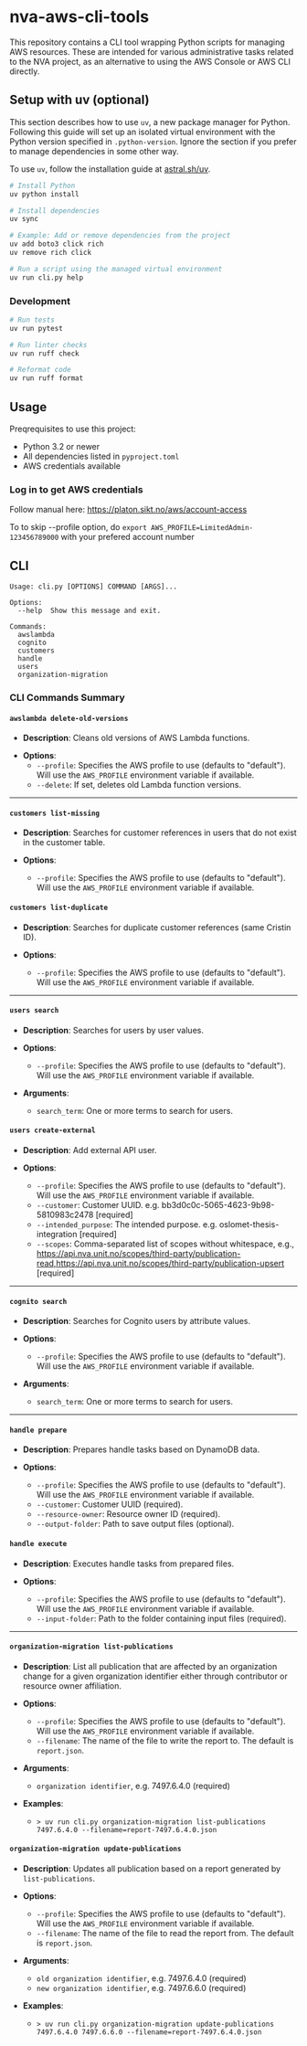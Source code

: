 # nva-aws-cli-tools

This repository contains a CLI tool wrapping Python scripts for managing AWS resources.
These are intended for various administrative tasks related to the NVA project, as an alternative to using the AWS Console or AWS CLI directly.

## Setup with uv (optional)

This section describes how to use `uv`, a new package manager for Python.
Following this guide will set up an isolated virtual environment with the Python version specified in `.python-version`.
Ignore the section if you prefer to manage dependencies in some other way.

To use `uv`, follow the installation guide at [astral.sh/uv](https://docs.astral.sh/uv/getting-started/installation/).

```bash
# Install Python
uv python install

# Install dependencies
uv sync

# Example: Add or remove dependencies from the project
uv add boto3 click rich
uv remove rich click

# Run a script using the managed virtual environment
uv run cli.py help
```

### Development

```bash
# Run tests
uv run pytest

# Run linter checks
uv run ruff check

# Reformat code
uv run ruff format
```

## Usage

Preqrequisites to use this project:

* Python 3.2 or newer
* All dependencies listed in `pyproject.toml`
* AWS credentials available

### Log in to get AWS credentials

Follow manual here:
<https://platon.sikt.no/aws/account-access>

To to skip --profile option, do `export AWS_PROFILE=LimitedAdmin-123456789000` with your prefered account number

## CLI

```
Usage: cli.py [OPTIONS] COMMAND [ARGS]...

Options:
  --help  Show this message and exit.

Commands:
  awslambda
  cognito
  customers
  handle
  users
  organization-migration
```

### **CLI Commands Summary**

#### **`awslambda delete-old-versions`**

- **Description**: Cleans old versions of AWS Lambda functions.

* **Options**:
  * `--profile`: Specifies the AWS profile to use (defaults to "default"). Will use the `AWS_PROFILE` environment variable if available.
  * `--delete`: If set, deletes old Lambda function versions.

---

#### **`customers list-missing`**

* **Description**: Searches for customer references in users that do not exist in the customer table.

* **Options**:
  * `--profile`: Specifies the AWS profile to use (defaults to "default"). Will use the `AWS_PROFILE` environment variable if available.

#### **`customers list-duplicate`**

* **Description**: Searches for duplicate customer references (same Cristin ID).

* **Options**:
  * `--profile`: Specifies the AWS profile to use (defaults to "default"). Will use the `AWS_PROFILE` environment variable if available.

---

#### **`users search`**

* **Description**: Searches for users by user values.

* **Options**:
  * `--profile`: Specifies the AWS profile to use (defaults to "default"). Will use the `AWS_PROFILE` environment variable if available.
* **Arguments**:
  * `search_term`: One or more terms to search for users.

#### **`users create-external`**

* **Description**: Add external API user.

* **Options**:
  * `--profile`: Specifies the AWS profile to use (defaults to "default"). Will use the `AWS_PROFILE` environment variable if available.
  * `--customer`: Customer UUID. e.g. bb3d0c0c-5065-4623-9b98-5810983c2478 [required]
  * `--intended_purpose`: The intended purpose. e.g. oslomet-thesis-integration  [required]
  * `--scopes`: Comma-separated list of scopes without whitespace, e.g., <https://api.nva.unit.no/scopes/third-party/publication-read,https://api.nva.unit.no/scopes/third-party/publication-upsert>  [required]

---

#### **`cognito search`**

* **Description**: Searches for Cognito users by attribute values.

* **Options**:
  * `--profile`: Specifies the AWS profile to use (defaults to "default"). Will use the `AWS_PROFILE` environment variable if available.
* **Arguments**:
  * `search_term`: One or more terms to search for users.

---

#### **`handle prepare`**

* **Description**: Prepares handle tasks based on DynamoDB data.

* **Options**:
  * `--profile`: Specifies the AWS profile to use (defaults to "default"). Will use the `AWS_PROFILE` environment variable if available.
  * `--customer`: Customer UUID (required).
  * `--resource-owner`: Resource owner ID (required).
  * `--output-folder`: Path to save output files (optional).

#### **`handle execute`**

* **Description**: Executes handle tasks from prepared files.

* **Options**:
  * `--profile`: Specifies the AWS profile to use (defaults to "default"). Will use the `AWS_PROFILE` environment variable if available.
  * `--input-folder`: Path to the folder containing input files (required).

---

#### **`organization-migration list-publications`**

* **Description**: List all publication that are affected by an organization change for a given organization identifier either through contributor or resource owner affiliation.

* **Options**:
  * `--profile`: Specifies the AWS profile to use (defaults to "default"). Will use the `AWS_PROFILE` environment variable if available.
  * `--filename`: The name of the file to write the report to. The default is `report.json`.

* **Arguments**:
  * `organization identifier`, e.g. 7497.6.4.0 (required)

* **Examples**:
  * `> uv run cli.py organization-migration list-publications 7497.6.4.0 --filename=report-7497.6.4.0.json`

#### **`organization-migration update-publications`**

* **Description**: Updates all publication based on a report generated by `list-publications`.

* **Options**:
  * `--profile`: Specifies the AWS profile to use (defaults to "default"). Will use the `AWS_PROFILE` environment variable if available.
  * `--filename`: The name of the file to read the report from. The default is `report.json`.

* **Arguments**:
  * `old organization identifier`, e.g. 7497.6.4.0 (required)
  * `new organization identifier`, e.g. 7497.6.6.0 (required)

* **Examples**:
  * `> uv run cli.py organization-migration update-publications 7497.6.4.0 7497.6.6.0 --filename=report-7497.6.4.0.json`
